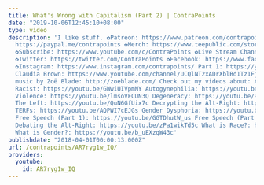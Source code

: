 ```yaml
---
title: What's Wrong with Capitalism (Part 2) | ContraPoints
date: "2019-10-06T12:45:10+08:00"
type: video
description: 'I like stuff. ✿Patreon: https://www.patreon.com/contrapoints ✿Donate:
  https://paypal.me/contrapoints ✿Merch: https://www.teepublic.com/stores/contrapoints?ref_id=5379&ref_type=aff
  ✿Subscribe: https://www.youtube.com/c/ContraPoints ✿Live Stream Channel: https://www.youtube.com/c/ContraPointsLive
  ✿Twitter: https://twitter.com/ContraPoints ✿Facebook: https://www.facebook.com/ContraPoints/
  ✿Instagram: https://www.instagram.com/contrapoints/ Part 1: https://youtu.be/gJW4-cOZt8A
  Claudia Brown: https://www.youtube.com/channel/UCQlNT2xADrXblBd1Tz1Fjzg Original
  music by Zoë Blade: http://zoeblade.com/ Check out my videos about: America—Still
  Racist: https://youtu.be/GWwiUIVpmNY Autogynephilia: https://youtu.be/6czRFLs5JQo
  Violence: https://youtu.be/lmsoVFCUN3Q Degeneracy: https://youtu.be/9BlNGZunYM8
  The Left: https://youtu.be/QuN6GfUix7c Decrypting the Alt-Right: https://youtu.be/Sx4BVGPkdzk
  TERFs: https://youtu.be/AQPWI7cEJGs Gender Dysphoria: https://youtu.be/Ayuqizp4fyY
  Free Speech (Part 1): https://youtu.be/GGTDhutW_us Free Speech (Part 2): https://youtu.be/IBUuBd5VRbY
  Debating the Alt-Right: https://youtu.be/zPa1wikTd5c What is Race?: https://youtu.be/PY3lBKje46E
  What is Gender?: https://youtu.be/b_uEXzqW43c'
publishdate: "2018-04-01T00:00:13.000Z"
url: /contrapoints/AR7ryg1w_IQ/
providers:
  youtube:
    id: AR7ryg1w_IQ
---
```

